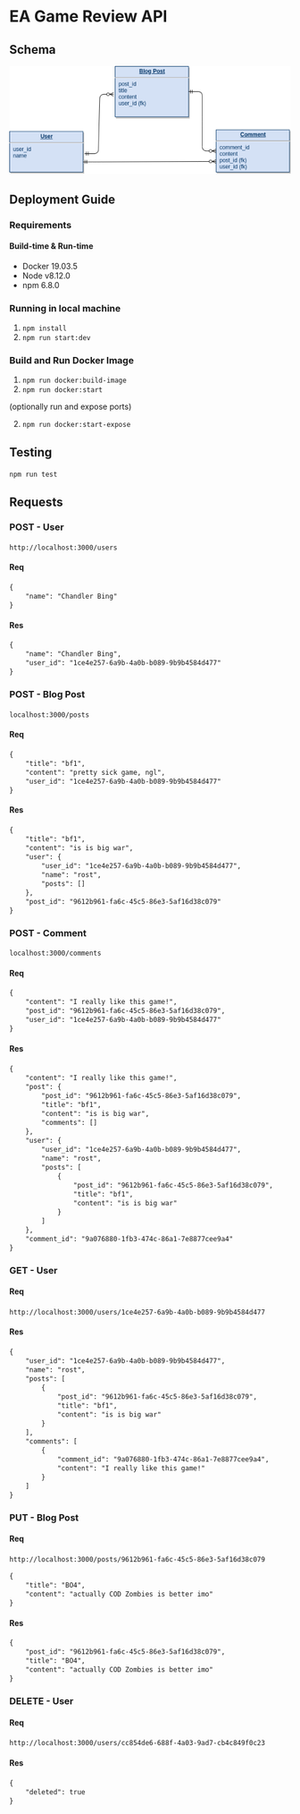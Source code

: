 # EA Game Review API

## Schema

![Alt](ea_schema.png)

## Deployment Guide

### Requirements

#### Build-time & Run-time

- Docker 19.03.5
- Node v8.12.0
- npm 6.8.0

### Running in local machine

1. `npm install`
2. `npm run start:dev`

### Build and Run Docker Image

1. `npm run docker:build-image`
2. `npm run docker:start`

(optionally run and expose ports)

2. `npm run docker:start-expose`

## Testing

`npm run test`

## Requests

### POST - User

`http://localhost:3000/users`

#### Req

```
{
	"name": "Chandler Bing"
}
```

#### Res

```
{
    "name": "Chandler Bing",
    "user_id": "1ce4e257-6a9b-4a0b-b089-9b9b4584d477"
}
```

### POST - Blog Post

`localhost:3000/posts`

#### Req

```
{
	"title": "bf1",
	"content": "pretty sick game, ngl",
	"user_id": "1ce4e257-6a9b-4a0b-b089-9b9b4584d477"
}
```

#### Res

```
{
    "title": "bf1",
    "content": "is is big war",
    "user": {
        "user_id": "1ce4e257-6a9b-4a0b-b089-9b9b4584d477",
        "name": "rost",
        "posts": []
    },
    "post_id": "9612b961-fa6c-45c5-86e3-5af16d38c079"
}
```

### POST - Comment

`localhost:3000/comments`

#### Req

```
{
	"content": "I really like this game!",
	"post_id": "9612b961-fa6c-45c5-86e3-5af16d38c079",
	"user_id": "1ce4e257-6a9b-4a0b-b089-9b9b4584d477"
}
```

#### Res

```
{
    "content": "I really like this game!",
    "post": {
        "post_id": "9612b961-fa6c-45c5-86e3-5af16d38c079",
        "title": "bf1",
        "content": "is is big war",
        "comments": []
    },
    "user": {
        "user_id": "1ce4e257-6a9b-4a0b-b089-9b9b4584d477",
        "name": "rost",
        "posts": [
            {
                "post_id": "9612b961-fa6c-45c5-86e3-5af16d38c079",
                "title": "bf1",
                "content": "is is big war"
            }
        ]
    },
    "comment_id": "9a076880-1fb3-474c-86a1-7e8877cee9a4"
}
```

### GET - User

#### Req

`http://localhost:3000/users/1ce4e257-6a9b-4a0b-b089-9b9b4584d477`

#### Res

```
{
    "user_id": "1ce4e257-6a9b-4a0b-b089-9b9b4584d477",
    "name": "rost",
    "posts": [
        {
            "post_id": "9612b961-fa6c-45c5-86e3-5af16d38c079",
            "title": "bf1",
            "content": "is is big war"
        }
    ],
    "comments": [
        {
            "comment_id": "9a076880-1fb3-474c-86a1-7e8877cee9a4",
            "content": "I really like this game!"
        }
    ]
}
```

### PUT - Blog Post

#### Req

`http://localhost:3000/posts/9612b961-fa6c-45c5-86e3-5af16d38c079`

```
{
	"title": "BO4",
	"content": "actually COD Zombies is better imo"
}
```

#### Res

```
{
    "post_id": "9612b961-fa6c-45c5-86e3-5af16d38c079",
    "title": "BO4",
    "content": "actually COD Zombies is better imo"
}
```

### DELETE - User

#### Req

`http://localhost:3000/users/cc854de6-688f-4a03-9ad7-cb4c849f0c23`

#### Res

```
{
    "deleted": true
}
```
